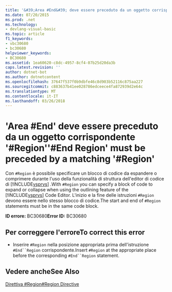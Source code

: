 ```yaml
---
title: '&#39;Area #End&#39; deve essere preceduto da un oggetto corrispondente &#39;#Region&#39;'
ms.date: 07/20/2015
ms.prod: .net
ms.technology:
- devlang-visual-basic
ms.topic: article
f1_keywords:
- vbc30680
- bc30680
helpviewer_keywords:
- BC30680
ms.assetid: 1ea60620-c8dc-4957-8cf4-07b25d20da3b
caps.latest.revision: ''
author: dotnet-bot
ms.author: dotnetcontent
ms.openlocfilehash: 37647f537f0b9dbfe46c8d903b52116c875aa227
ms.sourcegitcommit: c883637b41ee028786edceece4fa872939d2e64c
ms.translationtype: MT
ms.contentlocale: it-IT
ms.lasthandoff: 03/26/2018
---
```

# <a name="39end-region39-must-be-preceded-by-a-matching-39region39"></a><span data-ttu-id="77678-102">&#39;Area #End&#39; deve essere preceduto da un oggetto corrispondente &#39;#Region&#39;</span><span class="sxs-lookup"><span data-stu-id="77678-102">&#39;#End Region&#39; must be preceded by a matching &#39;#Region&#39;</span></span>
<span data-ttu-id="77678-103">Con `#Region` è possibile specificare un blocco di codice da espandere o comprimere durante l'uso della funzionalità di struttura dell'editor di codice di [!INCLUDE[vsprvs](~/includes/vsprvs-md.md)] .</span><span class="sxs-lookup"><span data-stu-id="77678-103">With `#Region` you can specify a block of code to expand or collapse when using the outlining feature of the [!INCLUDE[vsprvs](~/includes/vsprvs-md.md)] Code Editor.</span></span> <span data-ttu-id="77678-104">L'inizio e la fine delle istruzioni `#Region` devono essere nello stesso blocco di codice.</span><span class="sxs-lookup"><span data-stu-id="77678-104">The start and end of `#Region` statements must be in the same code block.</span></span>  
  
 <span data-ttu-id="77678-105">**ID errore:** BC30680</span><span class="sxs-lookup"><span data-stu-id="77678-105">**Error ID:** BC30680</span></span>  
  
## <a name="to-correct-this-error"></a><span data-ttu-id="77678-106">Per correggere l'errore</span><span class="sxs-lookup"><span data-stu-id="77678-106">To correct this error</span></span>  
  
-   <span data-ttu-id="77678-107">Inserire `#Region` nella posizione appropriata prima dell'istruzione `#End``Region` corrispondente.</span><span class="sxs-lookup"><span data-stu-id="77678-107">Insert `#Region` at the appropriate place before the corresponding `#End``Region` statement.</span></span>  
  
## <a name="see-also"></a><span data-ttu-id="77678-108">Vedere anche</span><span class="sxs-lookup"><span data-stu-id="77678-108">See Also</span></span>  
 [<span data-ttu-id="77678-109">Direttiva #Region</span><span class="sxs-lookup"><span data-stu-id="77678-109">#Region Directive</span></span>](../../visual-basic/language-reference/directives/region-directive.md)
